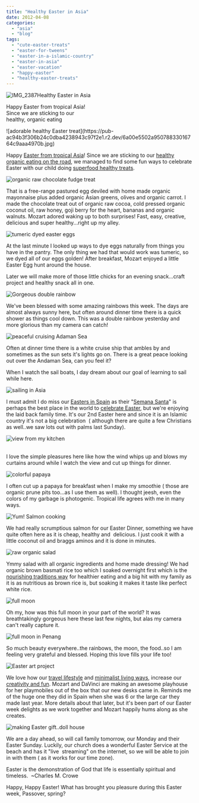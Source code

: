 ```yaml
---
title: "Healthy Easter in Asia"
date: 2012-04-08
categories: 
  - "asia"
  - "blog"
tags: 
  - "cute-easter-treats"
  - "easter-for-tweens"
  - "easter-in-a-islamic-country"
  - "easter-in-asia"
  - "easter-vacation"
  - "happy-easter"
  - "healthy-easter-treats"
---
```


![IMG_2387](https://pub-ac94b3f306b24c0dba4238943c97f2e1.r2.dev/6a00e5502a95078833016764c9a5f6970b.jpg)Healthy Easter in Asia  
  
Happy Easter from tropical Asia!  
Since we are sticking to our  
healthy, organic eating

<!--more--> ![adorable healthy Easter treat](https://pub-ac94b3f306b24c0dba4238943c97f2e1.r2.dev/6a00e5502a95078833016764c9aaa4970b.jpg)  
  
Happy [Easter from tropical Asia](https://pub-ac94b3f306b24c0dba4238943c97f2e1.r2.dev/2011/04/celebrating-easter-in-asia.html "easter in asia")! Since we are sticking to our [healthy organic eating on the road](https://pub-ac94b3f306b24c0dba4238943c97f2e1.r2.dev/2012/04/health-organic-raw-foods-and-travel.html "healthy organic eating while traveling"), we managed to find some fun ways to celebrate Easter with our child doing [superfood healthy treats](https://pub-ac94b3f306b24c0dba4238943c97f2e1.r2.dev/2008/09/how-to-eat-heal.html "superfood healthy treats").  
  
[](https://pub-ac94b3f306b24c0dba4238943c97f2e1.r2.dev/6a00e5502a95078833016303d544f5970d.jpg)![organic raw chocolate fudge treat](https://pub-ac94b3f306b24c0dba4238943c97f2e1.r2.dev/6a00e5502a95078833016303d4ef4d970d.jpg)  
  
That is a free-range pastured egg deviled with home made organic mayonnaise plus added organic Asian greens, olives and organic carrot. I made the chocolate treat out of organic raw cocoa, cold pressed organic coconut oil, raw honey, goji berry for the heart, bananas and organic walnuts. Mozart adored waking up to both surprises! Fast, easy, creative, delicious and super healthy...right up my alley.  
  
![tumeric dyed easter eggs](https://pub-ac94b3f306b24c0dba4238943c97f2e1.r2.dev/6a00e5502a95078833016764c9c93e970b.jpg)  
  
  
At the last minute I looked up ways to dye eggs naturally from things you have in the pantry. The only thing we had that would work was tumeric, so we dyed all of our eggs golden! After breakfast, Mozart enjoyed a little Easter Egg hunt around the house.  
  
Later we will make more of those little chicks for an evening snack...craft project and healthy snack all in one.  
  
![Gorgeous double rainbow](https://pub-ac94b3f306b24c0dba4238943c97f2e1.r2.dev/6a00e5502a950788330168e9cac1e9970c.jpg)  
  
  
We've been blessed with some amazing rainbows this week. The days are almost always sunny here, but often around dinner time there is a quick shower as things cool down. This was a double rainbow yesterday and more glorious than my camera can catch!  
  
![peaceful cruising Adaman Sea](https://pub-ac94b3f306b24c0dba4238943c97f2e1.r2.dev/6a00e5502a95078833016303d52575970d.jpg)

Often at dinner time there is a white cruise ship that ambles by and sometimes as the sun sets it's lights go on. There is a great peace looking out over the Andaman Sea, can you feel it?  
  
  
When I watch the sail boats, I day dream about our goal of learning to sail while here.  
  
![sailing in Asia](https://pub-ac94b3f306b24c0dba4238943c97f2e1.r2.dev/6a00e5502a95078833016764c9ef34970b.jpg)  
  
  
  
I must admit I do miss our [Easters in Spain](https://pub-ac94b3f306b24c0dba4238943c97f2e1.r2.dev/2009/04/spain-stunning-semana-santa-easter-procession-in-andalusia-white-village.html "easter in spain") as their "[Semana Santa](https://pub-ac94b3f306b24c0dba4238943c97f2e1.r2.dev/2007/03/semana-santa-in.html "semana santa")" is perhaps the best place in the world to [celebrate Easter](https://pub-ac94b3f306b24c0dba4238943c97f2e1.r2.dev/2007/03/semana-santa-in.html "celebrate Easter"), but we're enjoying the laid back family time. It's our 2nd Easter here and since it is an Islamic country it's not a big celebration  ( although there are quite a few Christians as well..we saw lots out with palms last Sunday).  
  
![view from my kitchen](https://pub-ac94b3f306b24c0dba4238943c97f2e1.r2.dev/6a00e5502a950788330168e9ca9528970c.jpg)  
  
   
I love the simple pleasures here like how the wind whips up and blows my curtains around while I watch the view and cut up things for dinner.  
  
![colorful papaya](https://pub-ac94b3f306b24c0dba4238943c97f2e1.r2.dev/6a00e5502a950788330168e9ca9680970c.jpg)  
  
  
  
I often cut up a papaya for breakfast when I make my smoothie ( those are organic prune pits too...as I use them as well). I thought jeesh, even the colors of my garbage is photogenic. Tropical life agrees with me in many ways.  
  
![Yum! Salmon cooking](https://pub-ac94b3f306b24c0dba4238943c97f2e1.r2.dev/6a00e5502a95078833016764c9c05e970b.jpg)  
  
  
We had really scrumptious salmon for our Easter Dinner, something we have quite often here as it is cheap, healthy and  delicious. I just cook it with a little coconut oil and braggs aminos and it is done in minutes.  
  
![raw organic salad](https://pub-ac94b3f306b24c0dba4238943c97f2e1.r2.dev/6a00e5502a950788330168e9ca9b0b970c.jpg)  
  
  
Ymmy salad with all organic ingredients and home made dressing! We had organic brown basmati rice too which I soaked overnight first which is the [nourishing traditions way](http://www.westonaprice.org/food-features/living-with-phytic-acid "nourishing traditions") for healthier eating and a big hit with my family as it is as nutritious as brown rice is, but soaking it makes it taste like perfect white rice.  
  
![full moon](https://pub-ac94b3f306b24c0dba4238943c97f2e1.r2.dev/6a00e5502a95078833016303d52d53970d.jpg)  
  
  
Oh my, how was this full moon in your part of the world? It was breathtakingly gorgeous here these last few nights, but alas my camera can't really capture it.  
  
![full moon in Penang](https://pub-ac94b3f306b24c0dba4238943c97f2e1.r2.dev/6a00e5502a950788330168e9cacd63970c.jpg)  
  
  
So much beauty everywhere..the rainbows, the moon, the food..so I am feeling very grateful and blessed. Hoping this love fills your life too!  
  
![Easter art project](https://pub-ac94b3f306b24c0dba4238943c97f2e1.r2.dev/6a00e5502a95078833016764c9fea2970b.jpg)  
  
  
We love how our [travel lifestyle](https://pub-ac94b3f306b24c0dba4238943c97f2e1.r2.dev/2011/07/what-our-nomadic-travel-lifestyle-looks-like-family-fun.html "travel lifestyle") and [minimalist living ways](https://pub-ac94b3f306b24c0dba4238943c97f2e1.r2.dev/2011/08/minimalist-living-family-travel-lifestyle-books.html "minimalist living ways"), increase our [creativity and fun](https://pub-ac94b3f306b24c0dba4238943c97f2e1.r2.dev/2007/02/creative-projec.html "creativity and fun"). Mozart and DaVinci are making an awesome playhouse for her playmobiles out of the box that our new desks came in. Reminds me of the huge one they did in Spain when she was 6 or the large car they made last year. More details about that later, but it's been part of our Easter week delights as we work together and Mozart happily hums along as she creates.  
  
![making Easter gift..doll house](https://pub-ac94b3f306b24c0dba4238943c97f2e1.r2.dev/6a00e5502a95078833016303d544f5970d.jpg)  
  
  
We are a day ahead, so will call family tomorrow, our Monday and their Easter Sunday. Luckily, our church does a wonderful Easter Service at the beach and has it "live  streaming" on the internet, so we will be able to join in with them ( as it works for our time zone).  
  
Easter is the demonstration of God that life is essentially spiritual and timeless.  ~Charles M. Crowe  
  
Happy, Happy Easter! What has brought you pleasure during this Easter week, Passover, spring?
